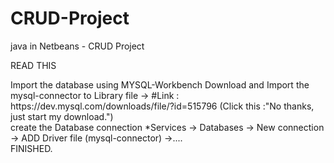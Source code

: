 # CRUD-Project
java in Netbeans - CRUD Project

READ THIS

<p>Import the database using MYSQL-Workbench
Download and Import the mysql-connector to Library file -> #Link : https://dev.mysql.com/downloads/file/?id=515796 (Click this :"No thanks, just start my download.")<br/>
create the Database connection *Services -> Databases -> New connection -> ADD Driver file (mysql-connector) ->.... <br/>FINISHED.</p>
